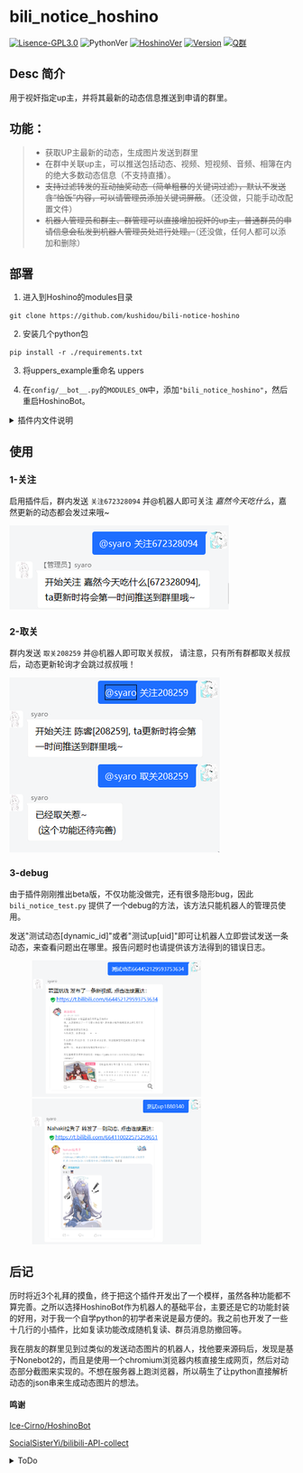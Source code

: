 # bili_notice_hoshino

[![Lisence-GPL3.0](https://img.shields.io/github/license/kushidou/bili-notice-hoshino)]((LICENSE))
![PythonVer](https://img.shields.io/badge/python-3.8+-blue)
[![HoshinoVer](https://img.shields.io/badge/Hoshino-v2.0.0%2B-green)](https://github.com/Ice-Cirno/HoshinoBot)
[![Version](https://img.shields.io/badge/Beta-v0.b.3-lightgrey)](https://github.com/kushidou/bili-notice-hoshino)
[![Q群](https://img.shields.io/badge/QQ%E7%BE%A4-655742099-yellow)](https://jq.qq.com/?_wv=1027&k=CXGsKj1P)

## Desc 简介

用于视奸指定up主，并将其最新的动态信息推送到申请的群里。

## 功能：

> - 获取UP主最新的动态，生成图片发送到群里
> - 在群中关联up主，可以推送包括动态、视频、短视频、音频、相簿在内的绝大多数动态信息（不支持直播）。
> - ~~支持过滤转发的互动抽奖动态（简单粗暴的关键词过滤），默认不发送含“恰饭”内容，可以请管理员添加关键词屏蔽~~。（还没做，只能手动改配置文件）
> - ~~机器人管理员和群主、群管理可以直接增加视奸的up主，普通群员的申请信息会私发到机器人管理员处进行处理。~~（还没做，任何人都可以添加和删除）

## 部署

1. 进入到Hoshino的modules目录

`git clone https://github.com/kushidou/bili-notice-hoshino`

2. 安装几个python包

`pip install -r ./requirements.txt `

3. 将uppers_example重命名 uppers

4. 在`config/__bot__.py`的`MODULES_ON`中，添加`"bili_notice_hoshino"`，然后重启HoshinoBot。

<details>
  <summary>插件内文件说明</summary>

**bili_notice_hoshino.py** ==>  主程序

**res** ==>  目录保存渲染所需要的图片文件和字体;以及缓存图片，以md5命名

**uppers/uid.json** ==>  保存各个up主的已发送动态列表(防止程序调试等情况反复重发)

**uppers/list.json** ==>  记录up主和群的对应关系，及几个配置。
</details>

## 使用

### 1-关注

启用插件后，群内发送  `关注672328094`  并@机器人即可关注 _嘉然今天吃什么_，嘉然更新的动态都会发过来哦~

![关注](./res/pic_markdown/dynamic_follow.png)

### 2-取关

群内发送  `取关208259`   并@机器人即可取关叔叔， 请注意，只有所有群都取关叔叔后，动态更新轮询才会跳过叔叔哦！

![取关](./res/pic_markdown/dynamic_unfollow.png)

### 3-debug

由于插件刚刚推出beta版，不仅功能没做完，还有很多隐形bug，因此 `bili_notice_test.py` 提供了一个debug的方法，该方法只能机器人的管理员使用。

发送"测试动态\[dynamic_id\]"或者"测试up\[uid\]"即可让机器人立即尝试发送一条动态，来查看问题出在哪里。报告问题时也请提供该方法得到的错误日志。

<figure class="half">
    <img src="./res/pic_markdown/debug-测试动态.png" width="300"/>
    <img src="./res/pic_markdown/debug-测试up.png" width="300"/>
</figure>

## 后记

历时将近3个礼拜的摸鱼，终于把这个插件开发出了一个模样，虽然各种功能都不算完善。之所以选择HoshinoBot作为机器人的基础平台，主要还是它的功能封装的好用，对于我一个自学python的初学者来说是最方便的。我之前也开发了一些十几行的小插件，比如复读功能改成随机复读、群员消息防撤回等。

我在朋友的群里见到过类似的发送动态图片的机器人，找他要来源码后，发现是基于Nonebot2的，而且是使用一个chromium浏览器内核直接生成网页，然后对动态部分截图来实现的。不想在服务器上跑浏览器，所以萌生了让python直接解析动态的json串来生成动态图片的想法。

#### 鸣谢

[Ice-Cirno/HoshinoBot](https://github.com/Ice-Cirno/HoshinoBot)

[SocialSisterYi/bilibili-API-collect](https://github.com/SocialSisterYi/bilibili-API-collect)

<details>
<summary>ToDo</summary>

> 完善对专栏文章、小视频的支持，慢慢完善对番剧、影视剧集等一般人不会发的类型的支持
>
> 支持群聊内自定义过滤词，比如“运营代转”
>
> 优化文字绘制，更清晰锐利
>
> 支持直播开播推送，支持手动拉取特定的多条动态
>
> 修复即将遇到的各种奇奇怪怪的BUG
>
> UP主信息换用数据库存储，提高容量(咕咕咕~等我先学一下数据库的基础)
>
> 提供移植指南，开发适用于其他bot或者nonebot1、nonebot2的插件版本

</details>


